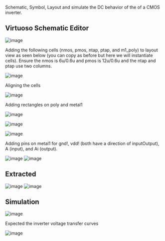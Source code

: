 Schematic, Symbol, Layout and simulate the DC behavior of the of a CMOS inverter.

## Virtuoso Schematic Editor

![image](https://user-images.githubusercontent.com/81389879/181022850-285a2e8a-60c0-4182-9eb1-f55806baf0e9.png)

Adding the following cells (nmos, pmos, ntap, ptap, and m1_poly) to layout view as seen below (you can copy as before but here we will instantiate cells).
Ensure the nmos is 6u/0.6u and pmos is 12u/0.6u and the ntap and ptap use two columns.

![image](https://user-images.githubusercontent.com/81389879/181024094-9944bc72-6bd0-4fd4-9263-996b0f2fd8fc.png)

Aligning the cells

![image](https://user-images.githubusercontent.com/81389879/181024248-8911fc7d-a787-4a19-8018-07ca8a3d5ae3.png)


Adding rectangles on poly and metal1

![image](https://user-images.githubusercontent.com/81389879/181025261-92c69023-3a36-429e-9afc-d1742101ccc9.png)

![image](https://user-images.githubusercontent.com/81389879/181025548-0fcc2334-f709-428b-adc9-f14c212ec47f.png)

![image](https://user-images.githubusercontent.com/81389879/181025373-53c1aee2-5208-4bd5-8291-2e6be365bdec.png)


Adding pins on metal1 for gnd!, vdd! (both have a direction of inputOutput), A (input), and Ai (output).

![image](https://user-images.githubusercontent.com/81389879/181025849-5e103605-16f4-4557-81dc-b70097d86b12.png)
![image](https://user-images.githubusercontent.com/81389879/181025967-bb4c1194-d012-432f-933e-f142ee278994.png)

## Extracted

![image](https://user-images.githubusercontent.com/81389879/181026341-c3a913f9-8317-4f7e-aa71-b9ce8c52a4b5.png)
![image](https://user-images.githubusercontent.com/81389879/181026597-190d4544-8f42-433c-835a-c46572874f0b.png)


## Simulation

![image](https://user-images.githubusercontent.com/81389879/181027049-a3dd52e1-0e1f-4761-91c7-23fcd3d98ba3.png)


Expected the inverter voltage transfer curves

![image](https://user-images.githubusercontent.com/81389879/181027699-813e536a-8575-464e-afef-bb11e89e203b.png)







